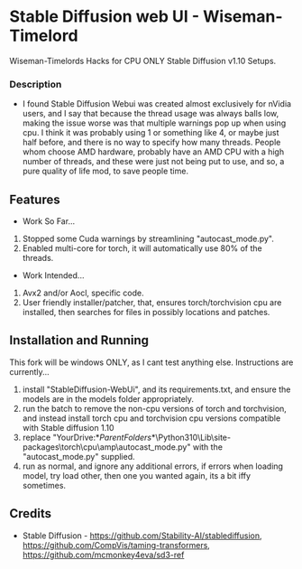 # Stable Diffusion web UI - Wiseman-Timelord
Wiseman-Timelords Hacks for CPU ONLY Stable Diffusion v1.10 Setups.

### Description
- I found Stable Diffusion Webui was created almost exclusively for nVidia users, and I say that because the thread usage was always balls low, making the issue worse was that multiple warnings pop up when using cpu. I think it was probably using 1 or something like 4, or maybe just half before, and there is no way to specify how many threads. People whom choose AMD hardware, probably have an AMD CPU with a high number of threads, and these were just not being put to use, and so, a pure quality of life mod, to save people time.

## Features
- Work So Far...
1. Stopped some Cuda warnings by streamlining "autocast_mode.py".
2. Enabled multi-core for torch, it will automatically use 80% of the threads.
- Work Intended...
1. Avx2 and/or Aocl, specific code.
2. User friendly installer/patcher, that, ensures torch/torchvision cpu are installed, then searches for files in possibly locations and patches.

## Installation and Running
This fork will be windows ONLY, as I cant test anything else. Instructions are currently...
1. install "StableDiffusion-WebUi", and its requirements.txt, and ensure the models are in the models folder appropriately.
2. run the batch to remove the non-cpu versions of torch and torchvision, and instead install torch cpu and torchvision cpu versions compatible with Stable diffusion 1.10
3. replace "YourDrive:\**ParentFolders**\Python310\Lib\site-packages\torch\cpu\amp\autocast_mode.py" with the "autocast_mode.py" supplied.
4. run as normal, and ignore any additional errors, if errors when loading model, try load other, then one you wanted again, its a bit iffy sometimes.

## Credits
- Stable Diffusion - https://github.com/Stability-AI/stablediffusion, https://github.com/CompVis/taming-transformers, https://github.com/mcmonkey4eva/sd3-ref
